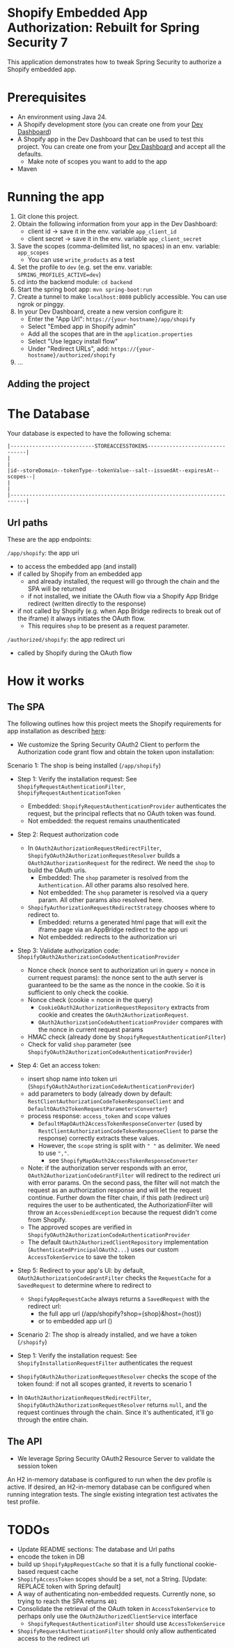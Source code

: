 # Shopify Embedded App Authorization: Rebuilt for Spring Security 7

This application demonstrates how to tweak Spring Security to authorize a Shopify embedded app.

# Prerequisites
- An environment using Java 24.
- A Shopify development store (you can create one from your [Dev Dashboard](https://dev.shopify.com/dashboard/))
- A Shopify app in the Dev Dashboard that can be used to test this project. You can create one from your [Dev Dashboard](https://dev.shopify.com/dashboard/) and accept all the defaults.
  - Make note of scopes you want to add to the app
- Maven

# Running the app
1. Git clone this project.
2. Obtain the following information from your app in the Dev Dashboard:
   - client id -> save it in the env. variable `app_client_id`
   - client secret -> save it in the env. variable `app_client_secret`
3. Save the scopes (comma-delimited list, no spaces) in an env. variable: `app_scopes`
   - You can use `write_products` as a test 
4. Set the profile to `dev` (e.g. set the env. variable: `SPRING_PROFILES_ACTIVE=dev`)
5. cd into the backend module: `cd backend`
5. Start the spring boot app: `mvn spring-boot:run`
6. Create a tunnel to make `localhost:8080` publicly accessible. You can use ngrok or pinggy.
7. In your Dev Dashboard, create a new version configure it:
   - Enter the "App Url": `https://{your-hostname}/app/shopify`
   - Select "Embed app in Shopify admin"
   - Add all the scopes that are in the `application.properties`
   - Select "Use legacy install flow"
   - Under "Redirect URLs", add: `https://{your-hostname}/authorized/shopify`
8. ...

## Adding the project


# The Database

Your database is expected to have the following schema:
```
|---------------------------STOREACCESSTOKENS-------------------------------|
|                                                                           |
|id--storeDomain--tokenType--tokenValue--salt--issuedAt--expiresAt--scopes--|
|                                                                           |
|---------------------------------------------------------------------------|
```

## Url paths
These are the app endpoints:

`/app/shopify`: the app uri
- to access the embedded app (and install)
- if called by Shopify from an embedded app 
  - and already installed, the request will go through the chain and the SPA will be returned
  - if not installed, we initiate the OAuth flow via a Shopify App Bridge redirect (written directly to the response)
- if not called by Shopify (e.g. when App Bridge redirects to break out of the iframe) it always initiates the OAuth flow.
  - This requires `shop` to be present as a request parameter.

`/authorized/shopify`: the app redirect uri
- called by Shopify during the OAuth flow


# How it works
## The SPA
The following outlines how this project meets the Shopify requirements for app installation as described [here](https://shopify.dev/docs/apps/build/authentication-authorization/access-tokens/authorization-code-grant):
- We customize the Spring Security OAuth2 Client to perform the Authorization code grant flow and obtain the token upon installation:

Scenario 1: The shop is being installed (`/app/shopify`)
- Step 1: Verify the installation request: See `ShopifyRequestAuthenticationFilter`, `ShopifyRequestAuthenticationToken`
  - Embedded: `ShopifyRequestAuthenticationProvider` authenticates the request, but the principal reflects that no OAuth token was found.
  - Not embedded: the request remains unauthenticated
- Step 2: Request authorization code
  - In `OAuth2AuthorizationRequestRedirectFilter`, `ShopifyOAuth2AuthorizationRequestResolver` builds a `OAuth2AuthorizationRequest` for the redirect. We need the `shop` to build the OAuth uris.
    - Embedded: The `shop` parameter is resolved from the `Authentication`. All other params also resolved here.
    - Not embedded: The `shop` parameter is resolved via a query param. All other params also resolved here.
  - `ShopifyAuthorizationRequestRedirectStrategy` chooses where to redirect to.
    - Embedded: returns a generated html page that will exit the iframe page via an AppBridge redirect to the app uri
    - Not embedded: redirects to the authorization uri
- Step 3: Validate authorization code: `ShopifyOAuth2AuthorizationCodeAuthenticationProvider`
  - Nonce check (nonce sent to authorization uri in query = nonce in current request params): the nonce sent to the auth server is guaranteed to be the same as the nonce in the cookie. So it is sufficient to only check the cookie.
  - Nonce check (cookie = nonce in the query)
    - `CookieOAuth2AuthorizationRequestRepository` extracts from cookie and creates the `OAuth2AuthorizationRequest`.
    - `OAuth2AuthorizationCodeAuthenticationProvider` compares with the nonce in current request params
  - HMAC check (already done by `ShopifyRequestAuthenticationFilter`)
  - Check for valid `shop` parameter (see `ShopifyOAuth2AuthorizationCodeAuthenticationProvider`)
- Step 4: Get an access token:
  - insert shop name into token uri (`ShopifyOAuth2AuthorizationCodeAuthenticationProvider`)
  - add parameters to body (already down by default: `RestClientAuthorizationCodeTokenResponseClient` and `DefaultOAuth2TokenRequestParametersConverter`)
  - process response: `access_token` and `scope` values
    - `DefaultMapOAuth2AccessTokenResponseConverter` (used by `RestClientAuthorizationCodeTokenResponseClient` to parse the response) correctly extracts these values.
    - However, the `scope` string is split with `" "` as delimiter. We need to use `","`.
      - see `ShopifyMapOAuth2AccessTokenResponseConverter`
  - Note: if the authorization server responds with an error, `OAuth2AuthorizationCodeGrantFilter` will redirect to the redirect uri with error params. On the second pass, the filter will not match the request as an authorization response and will let the request continue. Further down the filter chain, if this path (redirect uri) requires the user to be authenticated, the AuthorizationFilter will throw an `AccessDeniedException` because the request didn't come from Shopify.
  - The approved scopes are verified in `ShopifyOAuth2AuthorizationCodeAuthenticationProvider`
  - The default `OAuth2AuthorizedClientRepository` implementation (`AuthenticatedPrincipalOAuth2...`) uses our custom `AccessTokenService` to save the token
- Step 5: Redirect to your app's UI: by default, `OAuth2AuthorizationCodeGrantFilter` checks the `RequestCache` for a `SavedRequest` to determine where to redirect to
  - `ShopifyAppRequestCache` always returns a `SavedRequest` with the redirect url:
    - the full app url (/app/shopify?shop={shop}&host={host})
    - or to embedded app url ()

- Scenario 2: The shop is already installed, and we have a token (`/shopify`)
- Step 1: Verify the installation request: See `ShopifyInstallationRequestFilter` authenticates the request
- `ShopifyOAuth2AuthorizationRequestResolver` checks the scope of the token found: if not all scopes granted, it reverts to scenario 1
- In `OAuth2AuthorizationRequestRedirectFilter`, `ShopifyOAuth2AuthorizationRequestResolver` returns `null`, and the request continues through the chain. Since it's authenticated, it'll go through the entire chain.


## The API
- We leverage Spring Security OAuth2 Resource Server to validate the session token

An H2 in-memory database is configured to run when the dev profile is active. 
If desired, an H2-in-memory database can be configured when running integration tests. The single existing integration test activates the test profile.

# TODOs
- Update README sections: The database and Url paths
- encode the token in DB
-  build up `ShopifyAppRequestCache` so that it is a fully functional cookie-based request cache
- `ShopifyAccessToken` scopes should be a set, not a String. [Update: REPLACE token with Spring default]
- A way of authenticating non-embedded requests. Currently none, so trying to reach the SPA returns `401`
- Consolidate the retrieval of the OAuth token in `AccessTokenService` to perhaps only use the `OAuth2AuthorizedClientService` interface
  - `ShopifyRequestAuthenticationFilter` should use `AccessTokenService`
- `ShopifyRequestAuthenticationFilter` should only allow authenticated access to the redirect uri